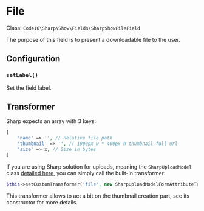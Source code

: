 # File

Class: `Code16\Sharp\Show\Fields\SharpShowFileField`

The purpose of this field is to present a downloadable file to the user.

## Configuration

### `setLabel()`

Set the field label.

## Transformer

Sharp expects an array with 3 keys:

```php
[
    'name' => '', // Relative file path
    'thumbnail' => '', // 1000px w * 400px h thumbnail full url
    'size' => x, // Size in bytes
]
```

If you are using Sharp solution for uploads, meaning the `SharpUploadModel` class [detailed here](../sharp-uploads.md), you can simply call the built-in transformer:

```php
$this->setCustomTransformer('file', new SharpUploadModelFormAttributeTransformer());
```

This transformer allows to act a bit on the thumbnail creation part, see its constructor for more details.